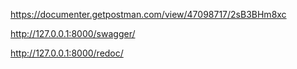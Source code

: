 https://documenter.getpostman.com/view/47098717/2sB3BHm8xc

http://127.0.0.1:8000/swagger/

http://127.0.0.1:8000/redoc/
